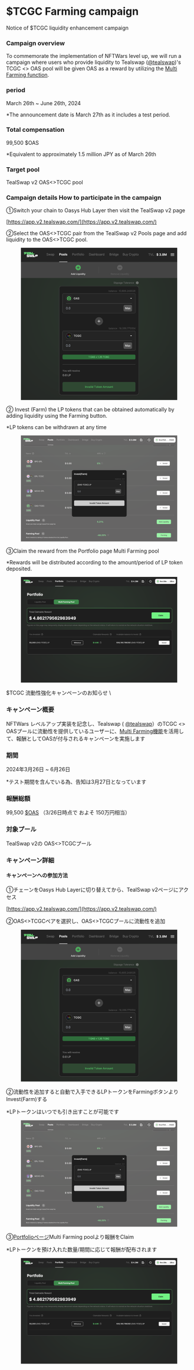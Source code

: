 # $TCGC Farming campaign

Notice of $TCGC liquidity enhancement campaign

### Campaign overview

To commemorate the implementation of NFTWars level up, we will run a campaign where users who provide liquidity to Tealswap ([@tealswap](https://twitter.com/tealswap))'s TCGC <> OAS pool will be given OAS as a reward by utilizing the [Multi Farming function](https://medium.com/@laboratoryteal/join-the-grand-unveiling-multifarming-is-here-e4a924ff4ac1).&#x20;

### period&#x20;

March 26th \~ June 26th, 2024&#x20;

\*The announcement date is March 27th as it includes a test period.&#x20;

### Total compensation&#x20;

99,500 $OAS&#x20;

\*Equivalent to approximately 1.5 million JPY as of March 26th

### Target pool&#x20;

TealSwap v2 OAS<>TCGC pool

### Campaign details How to participate in the campaign&#x20;

①Switch your chain to Oasys Hub Layer then visit the TealSwap v2 page

[https://app.v2.tealswap.com/](https://app.v2.tealswap.com/)

②Select the OAS<>TCGC pair from the TealSwap v2 Pools page and add liquidity to the OAS<>TCGC pool.

<figure><img src=".gitbook/assets/スクリーンショット 2024-03-26 午後0.58.54.png" alt=""><figcaption></figcaption></figure>

② Invest (Farm) the LP tokens that can be obtained automatically by adding liquidity using the Farming button.&#x20;

\*LP tokens can be withdrawn at any time



<figure><img src=".gitbook/assets/スクリーンショット 2024-03-26 午後1.04.28.png" alt=""><figcaption></figcaption></figure>

③Claim the reward from the Portfolio page Multi Farming pool

\*Rewards will be distributed according to the amount/period of LP token deposited.





<figure><img src=".gitbook/assets/スクリーンショット 2024-03-27 午前1.47.03.png" alt=""><figcaption></figcaption></figure>

$TCGC 流動性強化キャンペーンのお知らせ \



### キャンペーン概要

NFTWars レベルアップ実装を記念し、Tealswap ( [@tealswap](https://twitter.com/tealswap)）のTCGC <> OASプールに流動性を提供しているユーザーに、[Multi Farming機能](https://medium.com/@laboratoryteal/join-the-grand-unveiling-multifarming-is-here-e4a924ff4ac1)を活用して、報酬としてOASが付与されるキャンペーンを実施します



### 期間

2024年3月26日 \~ 6月26日

\*テスト期間を含んでいる為、告知は3月27日となっています

### 報酬総額

99,500 [$OAS](https://twitter.com/search?q=%24OAS\&src=cashtag\_click) （3/26日時点で およそ 150万円相当）

### 対象プール

TealSwap v2の OAS<>TCGCプール

### キャンペーン詳細

#### キャンペーンへの参加方法&#x20;

①チェーンをOasys Hub Layerに切り替えてから、TealSwap v2ページにアクセス

[https://app.v2.tealswap.com/](https://app.v2.tealswap.com/)

②OAS<>TCGCペアを選択し、OAS<>TCGCプールに流動性を追加

<figure><img src=".gitbook/assets/スクリーンショット 2024-03-26 午後0.58.54.png" alt=""><figcaption></figcaption></figure>

②流動性を追加すると自動で入手できるLPトークンをFarmingボタンよりInvest(Farm)する

\*LPトークンはいつでも引き出すことが可能です

<figure><img src=".gitbook/assets/スクリーンショット 2024-03-26 午後1.04.28.png" alt=""><figcaption></figcaption></figure>

③[Portfolioページ](https://app.v2.tealswap.com/portfolio/)Multi Farming poolより報酬をClaim

\*LPトークンを預け入れた数量/期間に応じて報酬が配布されます



<figure><img src=".gitbook/assets/スクリーンショット 2024-03-27 午前1.47.03 (1).png" alt=""><figcaption></figcaption></figure>
